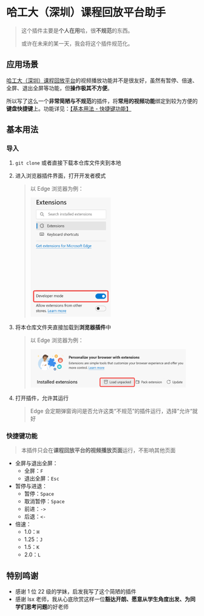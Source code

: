 # 哈工大（深圳）课程回放平台助手

>   这个插件主要是**个人在用**哈，很**不规范**的东西。
>
>   或许在未来的某一天，我会将这个插件规范化。

## 应用场景

[哈工大（深圳）课程回放平台](http://219.223.238.14:88/ve/Timeout.jsp)的视频播放功能并不是很友好，虽然有暂停、倍速、全屏、退出全屏等功能，但**操作极其不方便**。

所以写了这么一个**非常简陋与不规范**的插件，将**常用的视频功能**绑定到较为方便的**键盘快捷键**上。功能详见：[【基本用法 - 快捷键功能】](#快捷键功能)

## 基本用法

### 导入

1.   `git clone` 或者直接下载本仓库文件夹到本地

2.   进入浏览器插件界面，打开开发者模式

     >   以 Edge 浏览器为例：
     >
     >   <img src="images/image-20230309175817135.png" alt="image-20230309175817135" style="zoom:40%;" /> 

3.   将本仓库文件夹直接加载到**浏览器插件**中

     >   以 Edge 浏览器为例：
     >
     >   <img src="images/image-20230309175852990.png" alt="image-20230309175852990" style="zoom:40%;" /> 

4.   打开插件，允许其运行

     >   Edge 会定期弹窗询问是否允许这类“不规范”的插件运行，选择”允许“就好

### 快捷键功能

>   本插件只会在**课程回放平台的视频播放页面**运行，不影响其他页面

-   全屏与退出全屏：
    -   全屏：`F`
    -   退出全屏：`Esc`
-   暂停与进退：
    -   暂停：`Space`
    -   取消暂停：`Space`
    -   前进：`->`
    -   后退：`<-`
-   倍速：
    -   1.0：`H`
    -   1.25：`J`
    -   1.5：`K`
    -   2.0：`L`

## 特别鸣谢

-   感谢 1 位 22 级的学妹，启发我写了这个简陋的插件
-   感谢 lsx 老师，我从心底欣赏这样一位**豁达开朗、愿意从学生角度出发、为同学们思考问题**的好老师